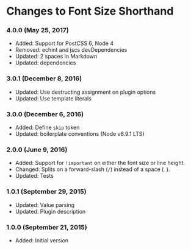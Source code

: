 # Changes to Font Size Shorthand

### 4.0.0 (May 25, 2017)

- Added: Support for PostCSS 6, Node 4
- Removed: echint and jscs devDependencies
- Updated: 2 spaces in Markdown
- Updated: dependencies

### 3.0.1 (December 8, 2016)

- Updated: Use destructing assignment on plugin options
- Updated: Use template literals

### 3.0.0 (December 6, 2016)

- Added: Define `skip` token
- Updated: boilerplate conventions (Node v6.9.1 LTS)

### 2.0.0 (June 9, 2016)

- Added: Support for `!important` on either the font size or line height.
- Changed: Splits on a forward-slash (`/`) instead of a space (` `).
- Updated: Tests

### 1.0.1 (September 29, 2015)

- Updated: Value parsing
- Updated: Plugin description

### 1.0.0 (September 21, 2015)

- Added: Initial version
